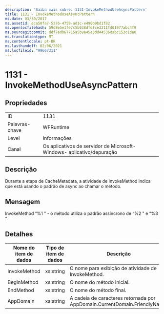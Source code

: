 ```yaml
---
description: 'Saiba mais sobre: 1131-InvokeMethodUseAsyncPattern'
title: 1131 - InvokeMethodUseAsyncPattern
ms.date: 03/30/2017
ms.assetid: eca50fa7-5276-4759-ad1c-e490b9bd1f82
ms.openlocfilehash: 59d8e5e1fe7c5b038df6fce3211fd01977abc4f9
ms.sourcegitcommit: ddf7edb67715a5b9a45e3dd44536dabc153c1de0
ms.translationtype: MT
ms.contentlocale: pt-BR
ms.lasthandoff: 02/06/2021
ms.locfileid: "99667311"
---
```

# <a name="1131---invokemethoduseasyncpattern"></a>1131 - InvokeMethodUseAsyncPattern

## <a name="properties"></a>Propriedades  
  
|||  
|-|-|  
|ID|1131|  
|Palavras-chave|WFRuntime|  
|Level|Informações|  
|Canal|Os aplicativos de servidor de Microsoft-Windows- aplicativo/depuração|  
  
## <a name="description"></a>Descrição  

 Durante a etapa de CacheMetadata, a atividade de InvokeMethod indica que está usando o padrão de async ao chamar o método.  
  
## <a name="message"></a>Mensagem  

 InvokeMethod “%1 " - o método utiliza o padrão assíncrono de “%2 " e “%3 ".  
  
## <a name="details"></a>Detalhes  
  
|Nome do item de dados|Tipo de item de dados|Descrição|  
|--------------------|--------------------|-----------------|  
|InvokeMethod|xs:string|O nome para exibição de atividade de InvokeMethod.|  
|BeginMethod|xs:string|O nome do método inicial.|  
|EndMethod|xs:string|O nome do método final.|  
|AppDomain|xs:string|A cadeia de caracteres retornada por AppDomain.CurrentDomain.FriendlyName.|
